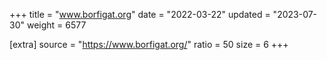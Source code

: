 +++
title = "www.borfigat.org"
date = "2022-03-22"
updated = "2023-07-30"
weight = 6577

[extra]
source = "https://www.borfigat.org/"
ratio = 50
size = 6
+++
